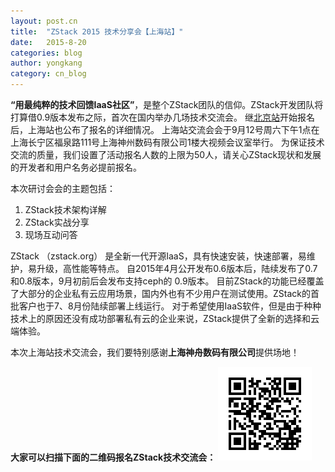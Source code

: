 ```yaml
---
layout: post.cn
title:  "ZStack 2015 技术分享会【上海站】"
date:   2015-8-20
categories: blog
author: yongkang
category: cn_blog
---
```

**“用最纯粹的技术回馈IaaS社区”**，是整个ZStack团队的信仰。ZStack开发团队将打算借0.9版本发布之际，首次在国内举办几场技术交流会。
继[北京站](./zstack-meetup-beijing-2015.html)开始报名后，上海站也公布了报名的详细情况。
上海站交流会会于9月12号周六下午1点在上海长宁区福泉路111号上海神州数码有限公司1楼大视频会议室举行。
为保证技术交流的质量，我们设置了活动报名人数的上限为50人，请关心ZStack现状和发展的开发者和用户名务必提前报名。

本次研讨会会的主题包括：

  1. ZStack技术架构详解
  2. ZStack实战分享
  3. 现场互动问答

ZStack （zstack.org） 是全新一代开源IaaS，具有快速安装，快速部署，易维护，易升级，高性能等特点。
自2015年4月公开发布0.6版本后，陆续发布了0.7和0.8版本，9月初前后会发布支持ceph的 0.9版本。
目前ZStack的功能已经覆盖了大部分的企业私有云应用场景，国内外也有不少用户在测试使用。ZStack的首批客户也于7、8月份陆续部署上线运行。
对于希望使用IaaS软件，但是由于种种技术上的原因还没有成功部署私有云的企业来说，ZStack提供了全新的选择和云端体验。

本次上海站技术交流会，我们要特别感谢**上海神舟数码有限公司**提供场地！

**大家可以扫描下面的二维码报名ZStack技术交流会：**
<img src="/images/meetups/2015/shanghai/registeration.png" class="center-img img-responsive">

